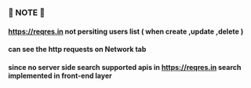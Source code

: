
### 🔴 NOTE 🔴
#### https://reqres.in not persiting users list ( when create ,update ,delete )
#### can see the http requests on Network tab
#### since no server side search supported apis in https://reqres.in search implemented in front-end layer 
